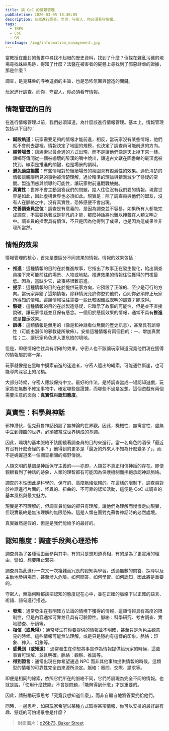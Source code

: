 ```yaml
---
title: 談 CoC 的情報管理
pubDatetime: 2020-03-05 18:36:05
description: 玩家進行調查。而你，守密人，你必須看守情報。
tags:
  - TRPG
  - CoC
  - GM
heroImage: /img/information_management.jpg
---
```


當教授在塵封的舊書中尋找不起眼的歷史資料，找到了什麼？偵探在雜亂污穢的現場尋找蛛絲馬跡，得知了什麼？法醫在被害者的屍體上尋找到了邪惡肆虐的證據，那是什麼？

調查，是克蘇魯的呼喚遊戲的主旨，也是恐怖氛圍與營造的關鍵。

玩家進行調查。而你，守密人，你必須看守情報。

## 情報管理的目的

在進行情報管理以前，我們必須知道，為什麼該進行情報管理。基本上，情報管理包括以下目的：

- **鋪設軌道**：玩家需要足夠的情報才能前進，相反，當玩家沒有某些情報，他們就不會前去那裡。情報決定了地圖的規模，也決定了調查員可能前進的方向。
- **經營場景**：讓線索以最合適的方式出現，而不是讓他們像是天上掉下來一樣。讓鄉野傳聞從一個被嚇壞的醉漢的嘴中說出，讓遠古文獻在圖書館的最深處被找到。線索是推進的關鍵，也是場景的調料。
- **避免過度揭露**：有些情報對於後續場景的氛圍具有毀滅性的效果。過於清楚的情報讓親眼所見的事物被清楚理解，過於精準的理論與猜測減少了懸疑的空間。製造困惑與誤導的可能性，讓玩家對前進戰戰兢兢。
- **真實性**：世界不會主動回答我們的問題，路人往往沒有我們要的情報。現實世界是如此，因此虛構世界也必須如此。現實是：除了調查員與他們的盟友，沒有人在脈絡之中。沒有真實性，恐怖感便不會出現。
- **完善調查員定位**：調查是有意義的，是因為調查並不容易。如果所有人都能完成調查，不需要執著或是非凡的才能，那麼神話將也難以掩蓋在人類文明之中。調查員的探索具有價值，不只是因為他得到了成果，也是因為這成果並非理所當然。

## 情報的效果

情報管理的核心，首先是要區分不同效果的情報。情報的效果包括：

- **推進**：這種情報的目的在於推進故事，它指出了故事正在發生變化，給出調查員接下來可能前往的場景、人物或地點。推進效果的情報往往獲得的門檻最低。因為，當缺少它，故事將很難前進。
- **提示**：這種情報的目的在於提供玩家方向，它預設了正確的、至少是可行的方向。當玩家弄錯了這類情報，除非情況允許你懲罰他們，否則你必須修正玩家所得知的情報。這類情報往往需要一些比較困難或聰明的調查才能取得。
- **懸疑**：這種情報的目的在於製造懸疑，它暗示了故事的可能性，但是並不直接說破。讓玩家懷疑並且保有懸念。一個用於懸疑效果的情報，通常不具有**推進**或是**提示**效果。
- **誤導**：這類情報是無用的（像是和神話看似無關的歷史訊息），甚至具有誤導性（可能由潛伏的邪教徒所散佈）。安排這種情報有兩個目的：一、增加真實性；二、讓玩家角色進入更危險的境地。

但是，即便情報往往具有明確的效果，守密人也不該讓玩家知道究竟他們現在獲得的情報屬於哪一類。

玩家就像是在黑暗中摸索前進的迷途者，守密人遞出的繩索，可能通往斷崖，也可能導向深谷上的吊橋。

大部分時候，守密人應該保持中立。最好的作法，是將調查當成一場認知遊戲，玩家將在無數不確定事物中，確定哪些是證據，而哪些不過是妄想。這個遊戲有兩個需要注意的面向：**真實性**與**認知態度**。

## 真實性：科學與神話

邪神潛伏，但克蘇魯神話預設了無神論的世界觀。因此，機械性、無寓言性、虛無中立到殘酷的世界，必須被當成世界構成的基調。

因此，環境的基本脈絡不該圍繞著調查員的目的來進行。當一名角色問酒保「最近有沒有什麼奇怪的事？」他得到的更多是「最近的外來人不知為什麼變多了」，而不是娓娓道來一個調查相關的鄉野傳說。

人類文明的基調是神話保守主義的——亦即，人類並不真正相信神話的存在。即便親眼看到了神話的跡象，人類的理智都有可能因為保護機制而拒絕承認神話脈絡。

調查的本性因此是科學的、保守的、高度脈絡依賴的。在這樣的限制下，調查員對於神話進行片面的、怪異的、扭曲的、不可靠的認知活動，這便是 CoC 式調查的基本風格與最大魅力。

現實是不可理解的，但調查員能做的卻只有理解。讓他們為理解而慢慢走向現實，但現實最終是無法理解的無限恐怖。這是人類在面對克蘇魯神話時的必然處境。

真實雖然是假的，但是是我們能給予的最好的。

## 認知態度：調查手段與心理恐怖

調查員為了各種理由而參與其中，有的只是想知道真相，有的是為了更實用的理由，譬如，想要阻止邪惡。

調查員為此進行一次又一次複雜而冗長的認知與學習。透過無數的問答、探尋以及主動地參與場景，甚至涉入危險。如何問答、如何學習、如何認知，因此將是重要的。

守密人，無論何時都該把認知的態度記在心中，並在正確的脈絡下以正確的語言、術語、語句進行描述。

- **發現**：通常發生在有明確方法論的情境下獲得的情報，這類情報具有高度的限制性，但是內容通常可靠並且具有可驗證性。脈絡：科學研究、考古調查、實地勘查、研讀等。
- **相信（或覺得）**：通常發生在你要提供的情報並不明確，甚至只是角色主觀意見的時候。這些情報可能無法理解，或是只是隱約有這樣的印象。脈絡：印象、神入、幻象等。
- **感覺到（或知道）**：通常發生在你想將事實作為情報提供給玩家的時候，這些事實可理解、並且明確。脈絡：觀察、推論等。
- **得到證言**：通常出現在你希望通過 NPC 而非其他事物提供情報的時候。這類型的情報的可靠性完全由來源所決定。脈絡：審問、交際、請求等。

即便是相同的線索，依照它們所在的脈絡不同，它們將展現為完全不同的情報。也就是說，「使用什麼技能」不會是問題，「能夠得到什麼」才是重要的。

因此，請鼓勵玩家思考「究竟我想知道什麼」，而非自顧自地將答案扔給他們。

同時，一邊思考，如果玩家希望以某種方式取得某項情報，你可以安排的最好最有趣、懸疑的可怕場景會是什麼？

> 封面圖片：[d26b73, Baker Street](https://www.flickr.com/photos/draganbrankovic/47613087142/)
